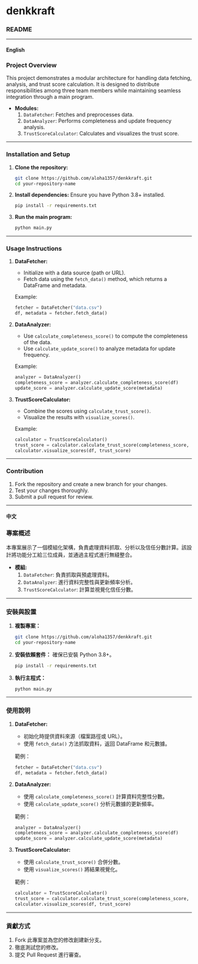 # denkkraft
### README

---

#### **English**

### Project Overview

This project demonstrates a modular architecture for handling data fetching, analysis, and trust score calculation. It is designed to distribute responsibilities among three team members while maintaining seamless integration through a main program.

- **Modules:**
  1. `DataFetcher`: Fetches and preprocesses data.
  2. `DataAnalyzer`: Performs completeness and update frequency analysis.
  3. `TrustScoreCalculator`: Calculates and visualizes the trust score.

---

### Installation and Setup

1. **Clone the repository:**
   ```bash
   git clone https://github.com/aloha1357/denkkraft.git
   cd your-repository-name
   ```

2. **Install dependencies:**
   Ensure you have Python 3.8+ installed.
   ```bash
   pip install -r requirements.txt
   ```

3. **Run the main program:**
   ```bash
   python main.py
   ```

---

### Usage Instructions

1. **DataFetcher:**
   - Initialize with a data source (path or URL).
   - Fetch data using the `fetch_data()` method, which returns a DataFrame and metadata.

   Example:
   ```python
   fetcher = DataFetcher("data.csv")
   df, metadata = fetcher.fetch_data()
   ```

2. **DataAnalyzer:**
   - Use `calculate_completeness_score()` to compute the completeness of the data.
   - Use `calculate_update_score()` to analyze metadata for update frequency.

   Example:
   ```python
   analyzer = DataAnalyzer()
   completeness_score = analyzer.calculate_completeness_score(df)
   update_score = analyzer.calculate_update_score(metadata)
   ```

3. **TrustScoreCalculator:**
   - Combine the scores using `calculate_trust_score()`.
   - Visualize the results with `visualize_scores()`.

   Example:
   ```python
   calculator = TrustScoreCalculator()
   trust_score = calculator.calculate_trust_score(completeness_score, update_score)
   calculator.visualize_scores(df, trust_score)
   ```

---

### Contribution

1. Fork the repository and create a new branch for your changes.
2. Test your changes thoroughly.
3. Submit a pull request for review.

---

#### **中文**

### 專案概述

本專案展示了一個模組化架構，負責處理資料抓取、分析以及信任分數計算。該設計將功能分工給三位成員，並通過主程式進行無縫整合。

- **模組:**
  1. `DataFetcher`: 負責抓取與預處理資料。
  2. `DataAnalyzer`: 進行資料完整性與更新頻率分析。
  3. `TrustScoreCalculator`: 計算並視覺化信任分數。

---

### 安裝與設置

1. **複製專案：**
   ```bash
   git clone https://github.com/aloha1357/denkkraft.git
   cd your-repository-name
   ```

2. **安裝依賴套件：**
   確保已安裝 Python 3.8+。
   ```bash
   pip install -r requirements.txt
   ```

3. **執行主程式：**
   ```bash
   python main.py
   ```

---

### 使用說明

1. **DataFetcher:**
   - 初始化時提供資料來源（檔案路徑或 URL）。
   - 使用 `fetch_data()` 方法抓取資料，返回 DataFrame 和元數據。

   範例：
   ```python
   fetcher = DataFetcher("data.csv")
   df, metadata = fetcher.fetch_data()
   ```

2. **DataAnalyzer:**
   - 使用 `calculate_completeness_score()` 計算資料完整性分數。
   - 使用 `calculate_update_score()` 分析元數據的更新頻率。

   範例：
   ```python
   analyzer = DataAnalyzer()
   completeness_score = analyzer.calculate_completeness_score(df)
   update_score = analyzer.calculate_update_score(metadata)
   ```

3. **TrustScoreCalculator:**
   - 使用 `calculate_trust_score()` 合併分數。
   - 使用 `visualize_scores()` 將結果視覺化。

   範例：
   ```python
   calculator = TrustScoreCalculator()
   trust_score = calculator.calculate_trust_score(completeness_score, update_score)
   calculator.visualize_scores(df, trust_score)
   ```

---

### 貢獻方式

1. Fork 此專案並為您的修改創建新分支。
2. 徹底測試您的修改。
3. 提交 Pull Request 進行審查。

